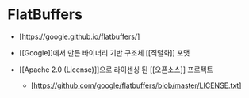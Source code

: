 # FlatBuffers

- [https://google.github.io/flatbuffers/]

- [[Google]]에서 만든 바이너리 기반 구조체 [[직렬화]] 포맷

- [[Apache 2.0 (License)]]으로 라이센싱 된 [[오픈소스]] 프로젝트
  - [https://github.com/google/flatbuffers/blob/master/LICENSE.txt]
